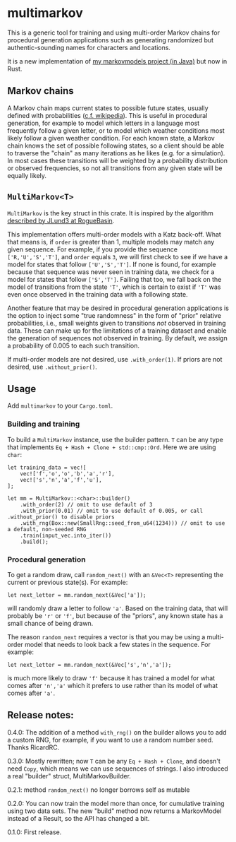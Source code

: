 # multimarkov

This is a generic tool for training and using multi-order Markov chains for procedural generation applications such as generating randomized but authentic-sounding names for characters and locations.

It is a new implementation of [my markovmodels project (in Java)](https://github.com/joeclark-phd/markovmodels) but now in Rust.

## Markov chains

A Markov chain maps current states to possible future states, usually defined with probabilities ([c.f. wikipedia](https://en.wikipedia.org/wiki/Markov_chain)).  This is useful in procedural generation, for example to model which letters in a language most frequently follow a given letter, or to model which weather conditions most likely follow a given weather condition.  For each known state, a Markov chain knows the set of possible following states, so a client should be able to traverse the "chain" as many iterations as he likes (e.g. for a simulation).  In most cases these transitions will be weighted by a probability distribution or observed frequencies, so not all transitions from any given state will be equally likely.

## `MultiMarkov<T>`

`MultiMarkov` is the key struct in this crate.  It is inspired by the algorithm [described by JLund3 at RogueBasin](http://www.roguebasin.com/index.php/Names_from_a_high_order_Markov_Process_and_a_simplified_Katz_back-off_scheme).

This implementation offers multi-order models with a Katz back-off.  What that means is, if `order` is greater than 1, multiple models may match any given sequence. For example, if you provide the sequence `['R,'U','S','T']`, and `order` equals `3`, we will first check to see if we have a model for states that follow `['U','S','T']`. If none is found, for example because that sequence was never seen in training data, we check for a model for states that follow `['S','T']`. Failing that too, we fall back on the model of transitions from the state `'T'`, which is certain to exist if `'T'` was even once observed in the training data with a following state.

Another feature that may be desired in procedural generation applications is the option to inject some "true randomness" in the form of "prior" relative probabilities, i.e., small weights given to transitions *not* observed in training data. These can make up for the limitations of a training dataset and enable the generation of sequences not observed in training.  By default, we assign a probability of 0.005 to each such transition.

If multi-order models are not desired, use `.with_order(1)`.  If priors are not desired, use `.without_prior()`.

## Usage

Add `multimarkov` to your `Cargo.toml`.

### Building and training

To build a `MultiMarkov` instance, use the builder pattern.  `T` can be any type that implements `Eq + Hash + Clone + std::cmp::Ord`.  Here we are using `char`:

    let training_data = vec![
        vec!['f','o','o','b','a','r'],
        vec!['s','n','a','f','u'],
    ];

    let mm = MultiMarkov::<char>::builder()
        .with_order(2) // omit to use default of 3
        .with_prior(0.01) // omit to use default of 0.005, or call .without_prior() to disable priors
        .with_rng(Box::new(SmallRng::seed_from_u64(1234))) // omit to use a default, non-seeded RNG
        .train(input_vec.into_iter())
        .build();

### Procedural generation

To get a random draw, call `random_next()` with an `&Vec<T>` representing the current or previous state(s). For example:

    let next_letter = mm.random_next(&Vec['a']);

will randomly draw a letter to follow `'a'`.  Based on the training data, that will probably be `'r'` or `'f'`, but because of the "priors", any known state has a small chance of being drawn.

The reason `random_next` requires a vector is that you may be using a multi-order model that needs to look back a few states in the sequence.  For example:

    let next_letter = mm.random_next(&Vec['s','n','a']);

is much more likely to draw `'f'` because it has trained a model for what comes after `'n','a'` which it prefers to use rather than its model of what comes after `'a'`.



## Release notes:

0.4.0: The addition of a method `with_rng()` on the builder allows you to add a custom RNG, for example, if you want to use a random number seed.  Thanks RicardRC.

0.3.0: Mostly rewritten; now `T` can be any `Eq + Hash + Clone`, and doesn't need `Copy`, which means we can use sequences of strings.  I also introduced a real "builder" struct, MultiMarkovBuilder.

0.2.1: method `random_next()` no longer borrows self as mutable

0.2.0: You can now train the model more than once, for cumulative training using two data sets.  The new "build" method now returns a MarkovModel instead of a Result<MarkovModel>, so the API has changed a bit.

0.1.0: First release.